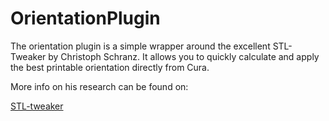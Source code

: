 # OrientationPlugin

The orientation plugin is a simple wrapper around the excellent STL-Tweaker by Christoph Schranz. It allows you to quickly calculate and apply the best printable orientation directly from Cura.

More info on his research can be found on:

[STL-tweaker](http://www.salzburgresearch.at/blog/3d-print-positioning/)
